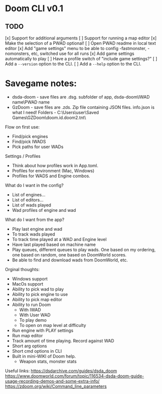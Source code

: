 # Doom CLI v0.1

## TODO
[x] Support for additional arguments
[ ] Support for running a map editor
[x] Make the selection of a PWAD optional!
[ ] Open PWAD readme in local text editor
[x] Add "game settings" menu to be able to config -fastmonster, -nomonsters, etc, switched use for all runs
[x] Add game settings automatically to play
[ ] Have a profile switch of "include game settings?"
[ ] Add a `--version` option to the CLI.
[ ] Add a `--help` option to the CLI.

# Savegame notes:
 - dsda-doom - save files are .dsg. subfolder of app, dsda-doom\IWAD name\PWAD name
 - GzDoom - save files are .zds. Zip file containing JSON files. info.json is what I need! Folders - C:\Users\user\Saved Games\GZDoom\doom.id.doom2.tnt\

Flow on first use:
 - Find/pick engines
 - Find/pick IWADS
 - Pick paths for user WADs

Settings / Profiles
 - Think about how profiles work in App.toml.
 - Profiles for environment (Mac, Windows)
 - Profiles for WADS and Engine combos.

What do I want in the config?
 - List of engines...
 - List of editors...
 - List of wads played
 - Wad profiles of engine and wad

 What do I want from the app?
 - Play last engine and wad
 - To track wads played
 - To track time played at a WAD and Engine level
 - Have last played based on machine name
 - Play queues, different queues to play wads. One based on my ordering, one based on random, one based on DoomWorld scores.
 - Be able to find and download wads from DoomWorld, etc.

Orginal thoughts:
- Windows support
- MacOs support
- Ability to pick wad to play
- Ability to pick engine to use
- Ability to pick map editor
- Ability to run Doom
    - With IWAD
    - With User WAD
    - To play demo
    - To open on map level at difficulty
- Run engine with PLAY settings
- Run map editor
- Track amount of time playing. Record against WAD
- Short arg options
- Short cmd options in CLI
- Built in mini-WIKI of Doom help.
    - Weapon stats, monster stats


Useful links:
https://dsdarchive.com/guides/dsda_doom
https://www.doomworld.com/forum/topic/116534-dsda-doom-guide-usage-recording-demos-and-some-extra-info/
https://zdoom.org/wiki/Command_line_parameters